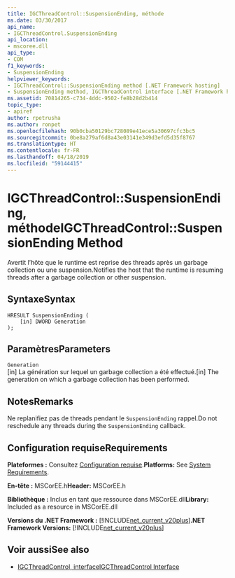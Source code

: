 ```yaml
---
title: IGCThreadControl::SuspensionEnding, méthode
ms.date: 03/30/2017
api_name:
- IGCThreadControl.SuspensionEnding
api_location:
- mscoree.dll
api_type:
- COM
f1_keywords:
- SuspensionEnding
helpviewer_keywords:
- IGCThreadControl::SuspensionEnding method [.NET Framework hosting]
- SuspensionEnding method, IGCThreadControl interface [.NET Framework hosting]
ms.assetid: 70814265-c734-4ddc-9502-fe8b28d2b414
topic_type:
- apiref
author: rpetrusha
ms.author: ronpet
ms.openlocfilehash: 90b0cba50129bc728089e41ece5a30697cfc3bc5
ms.sourcegitcommit: 0be8a279af6d8a43e03141e349d3efd5d35f8767
ms.translationtype: HT
ms.contentlocale: fr-FR
ms.lasthandoff: 04/18/2019
ms.locfileid: "59144415"
---
```

# <a name="igcthreadcontrolsuspensionending-method"></a><span data-ttu-id="2039c-102">IGCThreadControl::SuspensionEnding, méthode</span><span class="sxs-lookup"><span data-stu-id="2039c-102">IGCThreadControl::SuspensionEnding Method</span></span>
<span data-ttu-id="2039c-103">Avertit l’hôte que le runtime est reprise des threads après un garbage collection ou une suspension.</span><span class="sxs-lookup"><span data-stu-id="2039c-103">Notifies the host that the runtime is resuming threads after a garbage collection or other suspension.</span></span>  
  
## <a name="syntax"></a><span data-ttu-id="2039c-104">Syntaxe</span><span class="sxs-lookup"><span data-stu-id="2039c-104">Syntax</span></span>  
  
```  
HRESULT SuspensionEnding (  
    [in] DWORD Generation  
);  
```  
  
## <a name="parameters"></a><span data-ttu-id="2039c-105">Paramètres</span><span class="sxs-lookup"><span data-stu-id="2039c-105">Parameters</span></span>  
 `Generation`  
 <span data-ttu-id="2039c-106">[in] La génération sur lequel un garbage collection a été effectué.</span><span class="sxs-lookup"><span data-stu-id="2039c-106">[in] The generation on which a garbage collection has been performed.</span></span>  
  
## <a name="remarks"></a><span data-ttu-id="2039c-107">Notes</span><span class="sxs-lookup"><span data-stu-id="2039c-107">Remarks</span></span>  
 <span data-ttu-id="2039c-108">Ne replanifiez pas de threads pendant le `SuspensionEnding` rappel.</span><span class="sxs-lookup"><span data-stu-id="2039c-108">Do not reschedule any threads during the `SuspensionEnding` callback.</span></span>  
  
## <a name="requirements"></a><span data-ttu-id="2039c-109">Configuration requise</span><span class="sxs-lookup"><span data-stu-id="2039c-109">Requirements</span></span>  
 <span data-ttu-id="2039c-110">**Plateformes :** Consultez [Configuration requise](../../../../docs/framework/get-started/system-requirements.md).</span><span class="sxs-lookup"><span data-stu-id="2039c-110">**Platforms:** See [System Requirements](../../../../docs/framework/get-started/system-requirements.md).</span></span>  
  
 <span data-ttu-id="2039c-111">**En-tête :** MSCorEE.h</span><span class="sxs-lookup"><span data-stu-id="2039c-111">**Header:** MSCorEE.h</span></span>  
  
 <span data-ttu-id="2039c-112">**Bibliothèque :** Inclus en tant que ressource dans MSCorEE.dll</span><span class="sxs-lookup"><span data-stu-id="2039c-112">**Library:** Included as a resource in MSCorEE.dll</span></span>  
  
 <span data-ttu-id="2039c-113">**Versions du .NET Framework :** [!INCLUDE[net_current_v20plus](../../../../includes/net-current-v20plus-md.md)]</span><span class="sxs-lookup"><span data-stu-id="2039c-113">**.NET Framework Versions:** [!INCLUDE[net_current_v20plus](../../../../includes/net-current-v20plus-md.md)]</span></span>  
  
## <a name="see-also"></a><span data-ttu-id="2039c-114">Voir aussi</span><span class="sxs-lookup"><span data-stu-id="2039c-114">See also</span></span>

- [<span data-ttu-id="2039c-115">IGCThreadControl, interface</span><span class="sxs-lookup"><span data-stu-id="2039c-115">IGCThreadControl Interface</span></span>](../../../../docs/framework/unmanaged-api/hosting/igcthreadcontrol-interface.md)

